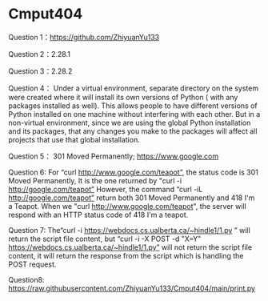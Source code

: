 # Cmput404
Question 1：https://github.com/ZhiyuanYu133

Question 2：2.28.1

Question 3：2.28.2

Question 4：
Under a virtual environment, separate directory on the system were created where it will install its own versions of Python ( with any packages installed as well). This allows people to have different versions of Python installed on one machine without interfering with each other.
But in a non-virtual environment, since we are using the global Python installation and its packages, that any changes you make to the packages will affect all projects that use that global installation.

Question 5：
301 Moved Permanently;
https://www.google.com 

Question 6:
For “curl http://www.google.com/teapot”, the status code is 301 Moved Permanently, It is the one returned by "curl -i http://google.com/teapot” However, the command “curl -iL http://google.com/teapot” return both 301 Moved Permanently and 418 I'm a Teapot.
When we "curl http://www.google.com/teapot", the server will respond with an HTTP status code of 418 I'm a teapot.

Question 7:
The“curl -i https://webdocs.cs.ualberta.ca/~hindle1/1.py ” will return the script file content, but “curl -i -X POST -d "X=Y" https://webdocs.cs.ualberta.ca/~hindle1/1.py” will not return the script file content, it will return the response from the script which is handling the POST request.


Question8: https://raw.githubusercontent.com/ZhiyuanYu133/Cmput404/main/print.py
